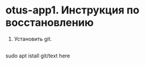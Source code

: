 # otus-app1. Инструкция по восстановлению
1. Установить git. 
##
<tab><tab>sudo apt istall git/text here
